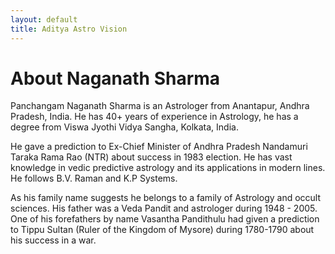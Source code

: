 ```yaml
---
layout: default
title: Aditya Astro Vision
---
```


<div class="post">
	<h1 class="pageTitle">About Naganath Sharma</h1>
	<!-- img src="{{ '/assets/img/touring.jpg' | prepend: site.baseurl }}" alt="" --> 
	<p>
    Panchangam Naganath Sharma is an Astrologer from Anantapur, Andhra Pradesh, India. He has 40+ years of experience in Astrology, he has a degree from Viswa Jyothi Vidya Sangha, Kolkata, India.
  </p>
  
  <p>
    He gave a prediction to Ex-Chief Minister of Andhra Pradesh Nandamuri Taraka Rama Rao (NTR) about success in 1983 election. He has vast knowledge in vedic predictive astrology and its applications in modern lines. He follows B.V. Raman and K.P Systems.
  </p>	

  <p>
    As his family name suggests he belongs to a family of Astrology and occult sciences. His father was a Veda Pandit and astrologer during 1948 - 2005. One of his forefathers by name Vasantha Pandithulu  had given a prediction to Tippu Sultan (Ruler of the Kingdom of Mysore) during 1780-1790 about his success in a war.
  </p>
</div>
